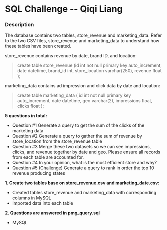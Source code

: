 # SQL Challenge -- Qiqi Liang

### Description

The database contains two tables, store_revenue and marketing_data. Refer to the two CSV files, store_revenue and marketing_data to understand how these tables have been created.

store_revenue contains revenue by date, brand ID, and location:

> create table store_revenue (id int not null primary key auto_increment, 
    date datetime, 
    brand_id int, 
    store_location varchar(250), 
    revenue float
   );

marketing_data contains ad impression and click data by date and location:

> create table marketing_data ( id int not null primary key auto_increment, 
    date datetime, 
    geo varchar(2), 
    impressions float, 
    clicks float 
   );

**5 questions in total:** 

- Question #1 Generate a query to get the sum of the clicks of the marketing data​
- Question #2 Generate a query to gather the sum of revenue by store_location from the store_revenue table​
- Question #3 Merge these two datasets so we can see impressions, clicks, and revenue together by date and geo. Please ensure all records from each table are accounted for.
- Question #4 In your opinion, what is the most efficient store and why?​
- Question #5 (Challenge) Generate a query to rank in order the top 10 revenue producing states​

**1. Create two tables base on store_revenue.csv and marketing_date.csv:**
- Created tables store_revenue and marketing_data with corresponding columns in MySQL
- Imported data into each table

**2. Questions are answered in pmg_query.sql**
 - MySQL
